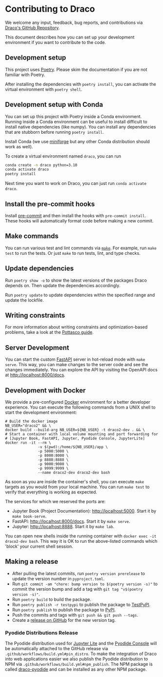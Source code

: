 # Contributing to Draco

We welcome any input, feedback, bug reports, and contributions via
[Draco's GitHub Repository](https://github.com/cmudig/draco2).

This document describes how you can set up your development environment if you want to contribute to the code.

## Development setup

This project uses [Poetry](https://python-poetry.org). Please skim the documentation if you are not familiar with
Poetry.

After installing the dependencies with `poetry install`, you can activate the virtual environment with `poetry shell`.

## Development setup with Conda

You can set up this project with Poetry inside a Conda environment. Running inside a Conda environment can be useful to
install difficult to install native dependencies (like numpy). You can install any dependencies that are stubborn before
running `poetry install`.

Install Conda (we use [miniforge](https://github.com/conda-forge/miniforge) but any other Conda distribution should work
as well).

To create a virtual environment named `draco`, you can run

```sh
conda create -n draco python=3.10
conda activate draco
poetry install
```

Next time you want to work on Draco, you can just run `conda activate draco`.

## Install the pre-commit hooks

Install [pre-commit](https://pre-commit.com) and then install the hooks with `pre-commit install`. These hooks will
automatically format code before making a new commit.

## Make commands

You can run various test and lint commands via [`make`](https://www.gnu.org/software/make/). For example, run
`make test` to run the tests. Or just `make` to run tests, lint, and type checks.

## Update dependencies

Run `poetry show -o` to show the latest versions of the packages Draco depends on. Then update the dependencies
accordingly.

Run `poetry update` to update dependencies within the specified range and update the lockfile.

## Writing constraints

For more information about writing constraints and optimization-based problems, take a look at the
[Pottasco guide](https://github.com/potassco/guide/releases/).

## Server Development

You can start the custom [FastAPI](https://fastapi.tiangolo.com/) server in hot-reload mode with `make serve`. This way,
you can make changes to the server code and see the changes immediately. You can explore the API by visiting the OpenAPI
docs at [http://localhost:8000/docs](http://localhost:8000/docs).

## Development with Docker

We provide a pre-configured [Docker](https://www.docker.com) environment for a better developer experience. You can
execute the following commands from a UNIX shell to start the development environment:

```shell
# Build the docker image
NB_USER="draco2" && \
docker build --build-arg NB_USER=${NB_USER} -t draco2-dev . && \
# Start a container with local volume mounting and port forwarding for
# [Jupyter Book, FastAPI, Jupyter, Pyodide Console, JupyterLite]
docker run -it --rm \
               -v $(pwd):/home/${NB_USER}/app \
               -p 5000:5000 \
               -p 8000:8000 \
               -p 8888:8888 \
               -p 9000:9000 \
               -p 9999:9999 \
               --name draco2-dev draco2-dev bash
```

As soon as you are inside the container's shell, you can execute `make` targets as you would from your local machine.
You can run `make test` to verify that everything is working as expected.

The services for which we reserved the ports are:

- Jupyter Book (Project Documentation): [http://localhost:5000](http://localhost:5000). Start it by `make book-serve`.
- FastAPI: [http://localhost:8000/docs](http://localhost:8000/docs). Start it by `make serve`.
- Jupyter: [http://localhost:8888](http://localhost:8888). Start it by `make lab`.

You can open new shells inside the running container with `docker exec -it draco2-dev bash`. This way it is OK to run
the above-listed commands which 'block' your current shell session.

## Making a release

- After pulling the latest commits, run `poetry version prerelease` to update the version number in `pyproject.toml`.
- Run `git commit -am "chore: bump version to $(poetry version -s)"` to commit the version bump and add a tag with
  `git tag "v$(poetry version -s)"`.
- Run `poetry build` to build the package.
- Run `poetry publish -r testpypi` to publish the package to [TestPyPI](https://test.pypi.org/project/draco/).
- Run `poetry publish` to publish the package to [PyPI](https://pypi.org/project/draco/).
- Push the commits and tags with `git push && git push --tags`.
- Create a [release on GitHub](https://github.com/cmudig/draco2/releases) for the new version tag.

### Pyodide Distributions Release

The Pyodide distribution used for [Jupyter Lite](https://dig.cmu.edu/draco2/jupyterlite) and the
[Pyodide Console](https://dig.cmu.edu/draco2/jupyterlite/static/pyodide/console.html) will be automatically attached to
the GitHub release via `.github/workflows/build.yml#pin_distro`. To make the integration of Draco into web applications
easier we also publish the Pyodide distribution to NPM via `.github/workflows/build.yml#npm_publish`. The NPM package is
called [draco-pyodide](https://www.npmjs.com/package/draco-pyodide) and can be installed as any other NPM package.
